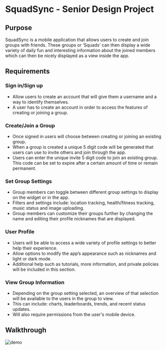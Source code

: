 # SquadSync - Senior Design Project
## Purpose 
SquadSync is a mobile application that allows users to create and join groups with friends. These groups or ‘Squads’ can then display a wide variety of daily fun and interesting information about the joined members which can then be nicely displayed as a view inside the app.
## Requirements
### Sign in/Sign up 
- Allow users to create an account that will give them a username and a way to identify themselves.
- A user has to create an account in order to access the features of creating or joining a group.
### Create/Join a Group
- Once signed in users will choose between creating or joining an existing group.
- When a group is created a unique 5 digit code will be generated that users can use to invite others and join through the app.
- Users can enter the unique invite 5 digit code to join an existing group. This code can be set to expire after a certain amount of time or remain permanent.
### Set Group Settings
- Group members can toggle between different group settings to display on the widget or in the app.
- Filters and settings include: location tracking, health/fitness tracking, music status and image uploading.
- Group members can customize their groups further by changing the name and editing their profile nicknames that are displayed.
### User Profile
- Users will be able to access a wide variety of profile settings to better help their experience.
- Allow options to modify the app’s appearance such as nicknames and light or dark mode.
- Additional help such as tutorials, more information, and private policies will be included in this section.
### View Group Information
- Depending on the group setting selected, an overview of that selection will be available to the users in the group to view.
- This can include: charts, leaderboards, trends, and recent status updates.
- Will also require permissions from the user's mobile device.
## Walkthrough 
![demo](https://github.com/JNPham/SquadSync-IOS-app/assets/41082484/2b6cc7c9-8218-46c2-b11f-9bb6d6861554)

